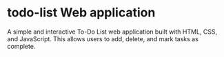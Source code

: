 # todo-list Web application
A simple and interactive To-Do List web application built with HTML, CSS, and JavaScript. This allows users to add, delete, and mark tasks as complete.
